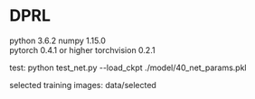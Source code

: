# DPRL



python                    3.6.2 
numpy                     1.15.0  
pytorch   0.4.1 or higher 
torchvision               0.2.1 

test:
python test_net.py --load_ckpt ./model/40_net_params.pkl

selected training images: data/selected
